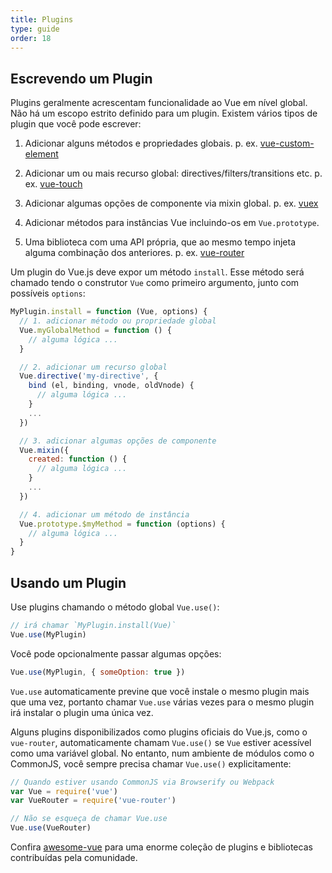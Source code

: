 ```yaml
---
title: Plugins
type: guide
order: 18
---
```


## Escrevendo um Plugin

Plugins geralmente acrescentam funcionalidade ao Vue em nível global. Não há um escopo estrito definido para um plugin. Existem vários tipos de plugin que você pode escrever:

1. Adicionar alguns métodos e propriedades globais. p. ex. [vue-custom-element](https://github.com/karol-f/vue-custom-element)

2. Adicionar um ou mais recurso global: directives/filters/transitions etc. p. ex. [vue-touch](https://github.com/vuejs/vue-touch)

3. Adicionar algumas opções de componente via mixin global. p. ex. [vuex](https://github.com/vuejs/vuex)

4. Adicionar métodos para instâncias Vue incluindo-os em `Vue.prototype`.

5. Uma biblioteca com uma API própria, que ao mesmo tempo injeta alguma combinação dos anteriores. p. ex. [vue-router](https://github.com/vuejs/vue-router)

Um plugin do Vue.js deve expor um método `install`. Esse método será chamado tendo o construtor `Vue` como primeiro argumento, junto com possíveis `options`:

``` js
MyPlugin.install = function (Vue, options) {
  // 1. adicionar método ou propriedade global
  Vue.myGlobalMethod = function () {
    // alguma lógica ...
  }

  // 2. adicionar um recurso global
  Vue.directive('my-directive', {
    bind (el, binding, vnode, oldVnode) {
      // alguma lógica ...
    }
    ...
  })

  // 3. adicionar algumas opções de componente
  Vue.mixin({
    created: function () {
      // alguma lógica ...
    }
    ...
  })

  // 4. adicionar um método de instância
  Vue.prototype.$myMethod = function (options) {
    // alguma lógica ...
  }
}
```

## Usando um Plugin

Use plugins chamando o método global `Vue.use()`:

``` js
// irá chamar `MyPlugin.install(Vue)`
Vue.use(MyPlugin)
```

Você pode opcionalmente passar algumas opções:

``` js
Vue.use(MyPlugin, { someOption: true })
```

`Vue.use` automaticamente previne que você instale o mesmo plugin mais que uma vez, portanto chamar `Vue.use` várias vezes para o mesmo plugin irá instalar o plugin uma única vez.

Alguns plugins disponibilizados como plugins oficiais do Vue.js, como o `vue-router`, automaticamente chamam `Vue.use()` se `Vue` estiver acessível como uma variável global. No entanto, num ambiente de módulos como o CommonJS, você sempre precisa chamar `Vue.use()` explicitamente:

``` js
// Quando estiver usando CommonJS via Browserify ou Webpack
var Vue = require('vue')
var VueRouter = require('vue-router')

// Não se esqueça de chamar Vue.use
Vue.use(VueRouter)
```

Confira [awesome-vue](https://github.com/vuejs/awesome-vue#components--libraries) para uma enorme coleção de plugins e bibliotecas contribuídas pela comunidade.
